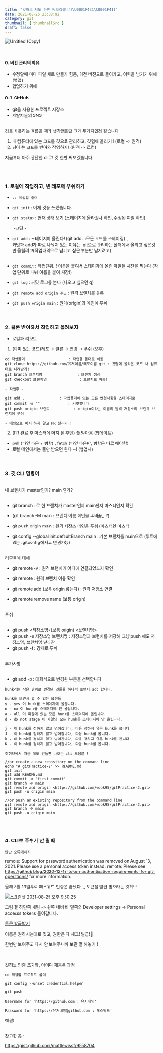 ```yaml
---
title: "깃허브 저도 한번 써보겠습니다\U0001F431\U0001F419"
date: 2021-08-25 23:08:92
category: git
thumbnail: { thumbnailSrc }
draft: false
---
```




![Untitled (Copy)](./img/git-title.png)

<br>

#### 0. 버전 관리의 이유

- 수정할때 마다 파일 새로 만들기 힘듬, 이전 버전으로 돌아가고, 이력을 남기기 위해(백업)
- 협업하기 위해

#### 0-1. GitHub

- git을 사용한 프로젝트 저장소
- 개발자들의 SNS
<br><br>  

깃을 사용하는 흐름을 제가 생각했을땐 크게 두가지인것 같습니다.

1. 내 컴퓨터에 있는 코드를 깃으로 관리하고, 깃헙에 올리기 ! (로컬 -> 원격)
2. 남이 쓴 코드를 받아와 작업하기! (원격 -> 로컬)

지금부터 아주 간단한 cli로! 깃 한번 써보겠습니다.
<br><br>  <br><br>  

### 1.  로컬에 작업하고, 빈 레포에 푸쉬하기

- `cd 작업할 폴더`

- `git init` : 이제 깃을 쓰겠습니다.

- `git status` : 현재 상태 보기 (스테이지에 올라갔나 확인, 수정된 파일 확인)

  ​               -코딩 -

- `git add` : 스테이지에 올린다! (git add . :모든 코드를 스테이징) ,  
커밋과 add가 따로 나눠져 있는 이유는, git으로 관리하는 폴더에서 올리고 싶은것만 올릴려고(작업내역으로 남기고 싶은 부분만 남기려고)  <br><br>
- `git commit` : 작업단위..! 이름을 붙여서 스테이지에 올린 파일들 사진을 찍는다 (작업 단위로 나눠 이름을 붙여 저장!)

- `git log` :  커밋 로그를 본다 (나오고 싶으면 q)

- `git remote add origin 주소` : 원격 브랜치를 등록

- `git push origin main`  : 원격(origin)의 메인에 푸쉬
<br><br><br>

### 2. 클론 받아와서 작업하고 올려보자

- 로컬과 리모트

1. (이미 있는 코드)레포 → 클론 → 변경 → 푸쉬 (오후)

```tsx
cd 작업폴더                    : 작업할 폴더로 이동
git clone https://github.com/유저이름/레포이름.git : 깃헙에 올라온 코드 내 컴퓨터로 내려받기!
git branch 브랜치명                : 브랜치 생성
git checkout 브랜치명               : 브랜치로 이동!

- 작업후 -

git add .                : 작업폴더에 있는 모든 변경사항을 스테이지로 
git commit -m ""             : 커밋합니다
git push origin 브랜치           : origin이라는 이름의 원격 저장소의 브랜치 브랜치에 푸쉬

- 메인으로 머지 하지 말고 PR 날리기 !
```

2. (PR 완료 후 마스터에 머지 된 후엔) 풀 받아옴 (업데이트)

- pull (파일 다운 + 병합) , fetch (파일 다운만, 병합은 따로 해야함)
- 로컬 메인에서는 풀만 받으면 된다 ~! (협업시)
<br><br><br>

### 3. 깃 CLI 명령어

<br>
내 브랜치가 master인가? main 인가?
<br><br>

- git branch : 로 현 브랜치가 master인지 main인지 마스터인지 확인

- (git branch -M main : 브랜치 이름 메인을 ㅗ바꿈,, ?)

- git push origin main : 원격 저장소 메인을 푸쉬 (마스터면 마스터)

- git config --global init.defaultBranch main : 기본 브랜치를 main으로 (루트에 있는 .gitconfig에서도 변경가능)
<br><br>

리모트에 대해

- git remote -v : 원격 브랜치가 어디에 연결되었느지 확인

- git remote : 원격 브랜치 이름 확인

- git remote add <name>(보통 origin 넣는다) <url> : 원격 저장소 연결

- git remote remove name (보통 origin)

<br>
푸쉬
<br><br>

- git push <저장소명>(보통 origin) <브랜치명>
- git push -u 저장소명 브랜치명 : 저장소명과 브랜치를 저장해 그냥 push 해도 저장소명, 브랜치명 날라감
- git push -f : 강제로 푸쉬

<br>
추가사항
<br><br>

- git add -p : 대화식으로 변경된 부분을 선택합니다

```
hunk라는 작은 단위로 변경된 것들을 하나씩 보면서 add 합니다.

hunk를 보면서 할 수 있는 옵션들
y - yes 이 hunk를 스테이지에 올립니다.
n - no 이 hunk를 스테이지에 안 올립니다.
a - all 이 파일에 있는 모든 hunk를 스테이지에 올립니다.
d - do not stage 이 파일의 모든 hunk를 스테이지에 안 올립니다.

j - 이 hunk를 정하지 않고 넘어갑니다, 다음 정하지 않은 hunk를 봅니다.
J - 이 hunk를 정하지 않고 넘어갑니다, 다음 hunk를 봅니다.
k - 이 hunk를 정하지 않고 넘어갑니다, 다음 정하지 않은 hunk를 봅니다.
K - 이 hunk를 정하지 않고 넘어갑니다, 다음 hunk를 봅니다.
```

```tsx
깃허브에서 처음 레포 만들면 나오는 cli 도움말 !

//or create a new repository on the command line
echo "# gitPractice-2" >> README.md
git init
git add README.md
git commit -m "first commit"
git branch -M main
git remote add origin <https://github.com/wook95/gitPractice-2.git>
git push -u origin main

//or push an existing repository from the command line
git remote add origin <https://github.com/wook95/gitPractice-2.git>
git branch -M main
git push -u origin main
```

<br><br>

### 4. CLI로 푸쉬가 안 될 때

`만난 오류메세지`

remote: Support for password authentication was removed on August 13, 2021. Please use a personal access token instead.
remote: Please see <https://github.blog/2020-12-15-token-authentication-requirements-for-git-operations/> for more information.

올해 8월 13일부로 패스워드 인증은 끝났다 ,,, 토큰을 발급 받으라는 깃허브

![스크린샷 2021-08-25 오후 9.50.25](./img/git-sc.png)

그림 젤 하단쪽 세팅 -> 왼쪽 네비 바 밑쪽의 Developer settings -> Personal accesss tokens 들어갑니다.

[토큰 발급받기](https://github.com/settings/tokens)

이름은 원하시는대로 짓고, 권한은 다 체크! 발급!🥳

한번만 보여주고 다시 안 보여주니까 보관 잘 해놓기 !<br><br><br>

깃허브 인증 초기화, 아이디 재등록 과정

`cd 작업할 프로젝트 폴더`

`git config --unset credential.helper`

`git push`

`Username for 'https://github.com : 유저네임'`

`Password for 'https://유저네임@github.com : 패스워드'`

해결!

<br>
참고한 곳 :

<https://gist.github.com/mattlewissf/9958704>
